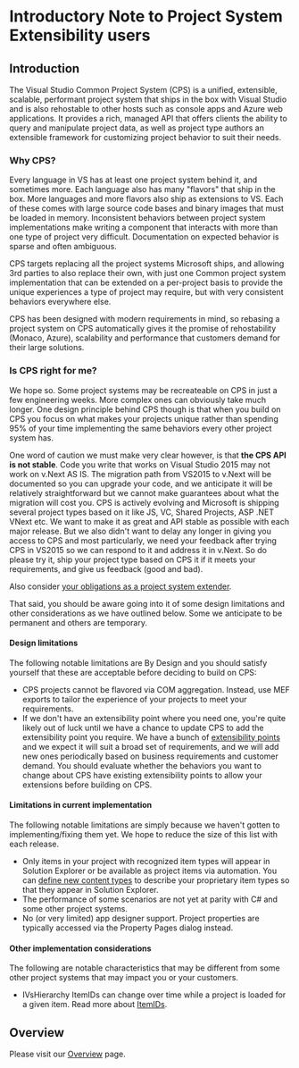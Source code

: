 Introductory Note to Project System Extensibility users
=======================================================

Introduction
------------

The Visual Studio Common Project System (CPS) is a unified, extensible,
scalable, performant project system that ships in the box with Visual
Studio and is also rehostable to other hosts such as console apps and
Azure web applications. It provides a rich, managed API that offers clients
the ability to query and manipulate project data, as well as project type
authors an extensible framework for customizing project behavior to suit
their needs.

### Why CPS?

Every language in VS has at least one project system behind it, and sometimes
more. Each language also has many "flavors" that ship in the box. More
languages and more flavors also ship as extensions to VS. Each of these
comes with large source code bases and binary images that must be loaded
in memory. Inconsistent behaviors between project system implementations
make writing a component that interacts with more than one type of project
very difficult. Documentation on expected behavior is sparse and often
ambiguous.

CPS targets replacing all the project systems Microsoft ships, and allowing
3rd parties to also replace their own, with just one Common project system
implementation that can be extended on a per-project basis to provide the
unique experiences a type of project may require, but with very consistent
behaviors everywhere else.

CPS has been designed with modern requirements in mind, so rebasing a
project system on CPS automatically gives it the promise of rehostability
(Monaco, Azure), scalability and performance that customers demand for
their large solutions.

### Is CPS right for me?

We hope so. Some project systems may be recreateable on CPS in just a few
engineering weeks. More complex ones can obviously take much longer. One
design principle behind CPS though is that when you build on CPS you focus
on what makes your projects unique rather than spending 95% of your time
implementing the same behaviors every other project system has.

One word of caution we must make very clear however, is that **the CPS
API is not stable**. Code you write that works on Visual Studio 2015 may
not work on v.Next AS IS. The migration path from VS2015 to v.Next will
be documented so you can upgrade your code, and we anticipate it will
be relatively straightforward but we cannot make guarantees about what
the migration will cost you.  CPS is actively evolving and Microsoft is
shipping several project types based on it like JS, VC, Shared Projects,
ASP .NET VNext etc. We want to make it as great and API stable as possible
with each major release. But we also didn't want to delay any longer in
giving you access to CPS and most particularly, we need your feedback after
trying CPS in VS2015 so we can respond to it and address it in v.Next. So
do please try it, ship your project type based on CPS it if it meets your
requirements, and give us feedback (good and bad).

Also consider [your obligations as a project system extender](obligations.md).

That said, you should be aware going into it of some design limitations
and other considerations as we have outlined below. Some we anticipate to
be permanent and others are temporary. 

#### Design limitations

The following notable limitations are By Design and you should satisfy
yourself that these are acceptable before deciding to build on CPS:

- CPS projects cannot be flavored via COM aggregation. Instead, use MEF exports to tailor the experience of your projects to meet your requirements.
- If we don't have an extensibility point where you need one, you're quite likely out of luck until we have a chance to update CPS to add the extensibility point you require. We have a bunch of [extensibility points](../extensibility/index.md) and we expect it will suit a broad set of requirements, and we will add new ones periodically based on business requirements and customer demand. You should evaluate whether the behaviors you want to change about CPS have existing extensibility points to allow your extensions before building on CPS.

#### Limitations in current implementation

The following notable limitations are simply because we haven't gotten
to implementing/fixing them yet. We hope to reduce the size of this list
with each release.

- Only items in your project with recognized item types will appear in Solution Explorer or be available as project items via automation. You can [define new content types](../extensibility/Custom_item_types.md) to describe your proprietary item types so that they appear in Solution Explorer.
- The performance of some scenarios are not yet at parity with C# and some other project systems.
- No (or very limited) app designer support. Project properties are typically accessed via the Property Pages dialog instead.

#### Other implementation considerations

The following are notable characteristics that may be different from some
other project systems that may impact you or your customers.

- IVsHierarchy ItemIDs can change over time while a project is loaded for a given item. Read more about [ItemIDs](ItemIDs.md).

Overview
--------

Please visit our [Overview](index.md) page.

